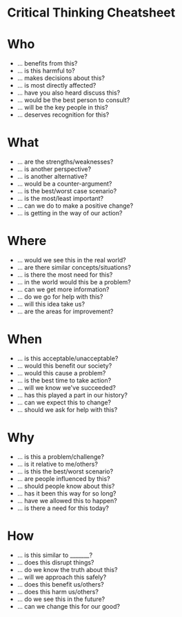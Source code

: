 # Critical Thinking Cheatsheet

# Who
  - ... benefits from this?
  - ... is this harmful to?
  - ... makes decisions about this?
  - ... is most directly affected?
  - ... have you also heard discuss this?
  - ... would be the best person to consult?
  - ... will be the key people in this?
  - ... deserves recognition for this?
# What
  - ... are the strengths/weaknesses?
  - ... is another perspective?
  - ... is another alternative?
  - ... would be a counter-argument?
  - ... is the best/worst case scenario?
  - ... is the most/least important?
  - ... can we do to make a positive change?
  - ... is getting in the way of our action?
# Where
  - ... would we see this in the real world?
  - ... are there similar concepts/situations?
  - ... is there the most need for this?
  - ... in the world would this be a problem?
  - ... can we get more information?
  - ... do we go for help with this?
  - ... will this idea take us?
  - ... are the areas for improvement?
# When
  - ... is this acceptable/unacceptable?
  - ... would this benefit our society?
  - ... would this cause a problem?
  - ... is the best time to take action?
  - ... will we know we've succeeded?
  - ... has this played a part in our history?
  - ... can we expect this to change?
  - ... should we ask for help with this?
# Why
  - ... is this a problem/challenge?
  - ... is it relative to me/others?
  - ... is this the best/worst scenario?
  - ... are people influenced by this?
  - ... should people know about this?
  - ... has it been this way for so long?
  - ... have we allowed this to happen?
  - ... is there a need for this today?
# How
  - ... is this similar to _______?
  - ... does this disrupt things?
  - ... do we know the truth about this?
  - ... will we approach this safely?
  - ... does this benefit us/others?
  - ... does this harm us/others?
  - ... do we see this in the future?
  - ... can we change this for our good?
